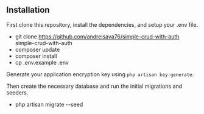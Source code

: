 ## Installation
First clone this repository, install the dependencies, and setup your .env file.
- git clone https://github.com/andreisava76/simple-crud-with-auth simple-crud-with-auth
- composer update
- composer install
- cp .env.example .env

Generate your application encryption key using `php artisan key:generate`.

Then create the necessary database and run the initial migrations and seeders.

- php artisan migrate --seed
